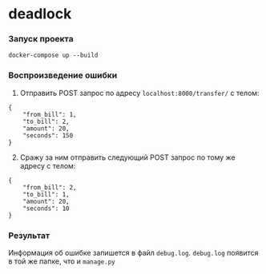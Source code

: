 # deadlock

### Запуск проекта
```docker-compose up --build```

### Воспроизведение ошибки
1. Отправить POST запрос по адресу ```localhost:8000/transfer/``` с телом:
```
{
    "from_bill": 1,
    "to_bill": 2,
    "amount": 20,
    "seconds": 150
}
```
2. Сражу за ним отправить следующий POST запрос по тому же адресу с телом:
```
{
    "from_bill": 2,
    "to_bill": 1,
    "amount": 20,
    "seconds": 10
}
```
### Результат
Информация об ошибке запишется в файл ```debug.log```. 
```debug.log``` появится в той же папке, что и ```manage.py```
